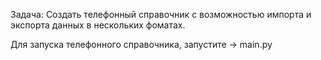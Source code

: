 Задача: Создать телефонный справочник с возможностью импорта и экспорта данных в нескольких фоматах. 

Для запуска телефонного справочника, запустите -> main.py